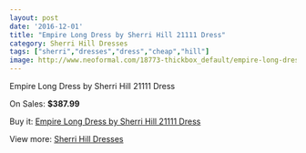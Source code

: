 ```yaml
---
layout: post
date: '2016-12-01'
title: "Empire Long Dress by Sherri Hill 21111 Dress"
category: Sherri Hill Dresses
tags: ["sherri","dresses","dress","cheap","hill"]
image: http://www.neoformal.com/18773-thickbox_default/empire-long-dress-by-sherri-hill-21111-dress.jpg
---
```

Empire Long Dress by Sherri Hill 21111 Dress

On Sales: **$387.99**
<a href="https://www.neoformal.com/en/sherri-hill-dresses-2014/5992-empire-long-dress-by-sherri-hill-21111-dress.html"><amp-img layout="responsive" width="600" height="600" src="//www.neoformal.com/18773-thickbox_default/empire-long-dress-by-sherri-hill-21111-dress.jpg" alt="Empire Long Dress by Sherri Hill 21111 Dress 0" /></a>
<a href="https://www.neoformal.com/en/sherri-hill-dresses-2014/5992-empire-long-dress-by-sherri-hill-21111-dress.html"><amp-img layout="responsive" width="600" height="600" src="//www.neoformal.com/18774-thickbox_default/empire-long-dress-by-sherri-hill-21111-dress.jpg" alt="Empire Long Dress by Sherri Hill 21111 Dress 1" /></a>

Buy it: [Empire Long Dress by Sherri Hill 21111 Dress](https://www.neoformal.com/en/sherri-hill-dresses-2014/5992-empire-long-dress-by-sherri-hill-21111-dress.html "Empire Long Dress by Sherri Hill 21111 Dress")

View more: [Sherri Hill Dresses](https://www.neoformal.com/en/73-sherri-hill-dresses-2014 "Sherri Hill Dresses")